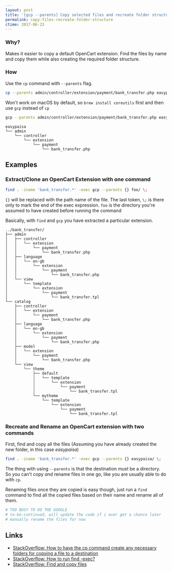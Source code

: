 ```yaml
---
layout: post
title: '[gcp --parents] Copy selected files and recreate folder structure'
permalink: copy-files-recreate-folder-structure
ctime: 2017-06-23
---
```


### Why? 
Makes it easier to copy a default OpenCart extension. Find the files by name and copy them while also creating the required folder structure.

### How
Use the `cp` command with `--parents` flag. 

```bash
cp --parents admin/controller/extension/payment/bank_transfer.php easypaisa/
```

Won't work on macOS by default, so `brew install coreutils` first and then use `gcp` instead of `cp`

```bash
gcp --parents admin/controller/extension/payment/bank_transfer.php easypaisa/
```

```
easypaisa
└── admin
    └── controller
        └── extension
            └── payment
                └── bank_transfer.php
```

Examples
---

### Extract/Clone an OpenCart Extension with one command

```bash
find . -iname 'bank_transfer.*' -exec gcp --parents {} foo/ \;
```

`{}` will be replaced with the path name of the file. The last token, `\;` is there only to mark the end of the exec expression. `foo` is the directory you're assumed to have created before running the command

Basically, with `find` and `gcp` you have extracted a particular extension.

```
../bank_transfer/
├── admin
│   ├── controller
│   │   └── extension
│   │       └── payment
│   │           └── bank_transfer.php
│   ├── language
│   │   └── en-gb
│   │       └── extension
│   │           └── payment
│   │               └── bank_transfer.php
│   └── view
│       └── template
│           └── extension
│               └── payment
│                   └── bank_transfer.tpl
└── catalog
    ├── controller
    │   └── extension
    │       └── payment
    │           └── bank_transfer.php
    ├── language
    │   └── en-gb
    │       └── extension
    │           └── payment
    │               └── bank_transfer.php
    ├── model
    │   └── extension
    │       └── payment
    │           └── bank_transfer.php
    └── view
        └── theme
            ├── default
            │   └── template
            │       └── extension
            │           └── payment
            │               └── bank_transfer.tpl
            └── mytheme
                └── template
                    └── extension
                        └── payment
                            └── bank_transfer.tpl
```

### Recreate and Rename an OpenCart extension with two commands
First, find and copy all the files (Assuming you have already created the new folder, in this case _easypaisa_)

```bash
find . -iname 'bank_transfer.*' -exec gcp --parents {} easypaisa/ \;
```

The thing with using `--parents` is that the destination must be a directory. So you can't copy _and_ rename files in one go, like you are usually able to do with `cp`.

Renaming files once they are copied is easy though, just run a `find` command to find all the copied files based on their name and rename all of them.

```bash
# TOO BUSY TO DO THE GOOGLE
# to-be-continued, will update the code if i ever get a chance later
# manually rename the files for now
```

Links
---
- [StackOverflow: How to have the cp command create any necessary folders for copying a file to a destination](https://stackoverflow.com/questions/947954/how-to-have-the-cp-command-create-any-necessary-folders-for-copying-a-file-to-a)
- [StackOverflow: How to run find -exec?](https://unix.stackexchange.com/questions/12902/how-to-run-find-exec)
- [StackOverflow: Find and copy files](https://stackoverflow.com/questions/5241625/find-and-copy-files)
